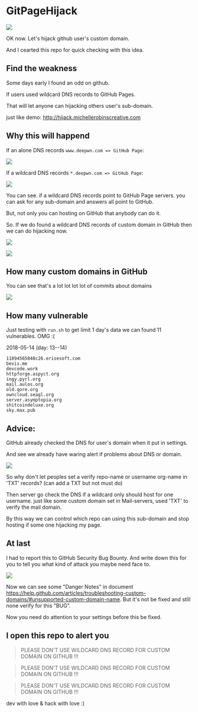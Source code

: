 # GitPageHijack

![](GitHub.png)

OK now. Let's hijack github user's custom domain.

And I cearted this repo for quick checking with this idea.

## Find the weakness

Some days early I found an odd on github.

If users used wildcard DNS records to GitHub Pages.

That will let anyone can hijacking others user's sub-domain.

just like demo: <http://hijack.michellerobinscreative.com>

## Why this will happend

If an alone DNS records `www.deepwn.com => GitHub Page`:

![](DNS_1.png)

If a wildcard DNS records `*.deepwn.com => GitHub Page`:

![](DNS_2.png)

You can see. if a wildcard DNS records point to GitHub Page servers. you can ask for any sub-domain and answers all point to GitHub.

But, not only you can hosting on GitHub that anybody can do it.

So. If we do found a wildcard DNS records of custom domain in GitHub then we can do hijacking now.

![](20180511103814.png)

![](20180511122730.png)

## How many custom domains in GitHub

You can see that's a lot lot lot lot of commits about domains

![](20180515121509.png)

## How many vulnerable

Just testing with `run.sh` to get limit 1 day's data we can found 11 vulnerables. OMG :(

2018-05-14 (day: 13--14)

```
11894565848c26.erisesoft.com
bevis.me
devcode.work
httpforge.aspyct.org
ingy.pyrl.org
mail.aulos.org
old.qore.org
owncloud.seagl.org
server.asymptopia.org
shitcoindeluxe.org
sky.max.pub
```

## Advice:

GitHub already checked the DNS for user's domain when it put in settings.

And see we already have waring alert if problems about DNS or domain.

![](20180515132343.png)

So why don't let peoples set a verify repo-name or username org-name in 'TXT' records? (can add a TXT but not must do)

Then server go check the DNS if a wildcard only should host for one username. just like some custom domain set in Mail-servers, used 'TXT' to verify the mail domain.

By this way we can control which repo can using this sub-domain and stop hosting if some one hijacking my page.

## At last

I had to report this to GitHub Security Bug Bounty. And write down this for you to tell you what kind of attack you maybe need face to.

![](20180515130556.png)

Now we can see some "Danger Notes" in document <https://help.github.com/articles/troubleshooting-custom-domains/#unsupported-custom-domain-name>. But it's not be fixed and still none verify for this "BUG".

Now you need do attention to your settings before this be fixed.

## I open this repo to alert you

> PLEASE DON'T USE WILDCARD DNS RECORD FOR CUSTOM DOMAIN ON GITHUB !!!

> PLEASE DON'T USE WILDCARD DNS RECORD FOR CUSTOM DOMAIN ON GITHUB !!!

> PLEASE DON'T USE WILDCARD DNS RECORD FOR CUSTOM DOMAIN ON GITHUB !!!

dev with love & hack with love :)
